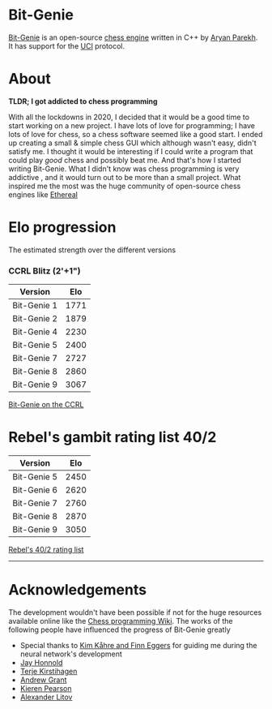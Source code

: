 # Bit-Genie 

[Bit-Genie](https://github.com/Aryan1508/Bit-Genie "Bit-Genie") is an open-source [chess engine](https://en.wikipedia.org/wiki/Chess_engine "chess engine") written in C++ by [Aryan Parekh](https://github.com/Aryan1508 "Aryan Parekh"). It has support for the [UCI](https://en.wikipedia.org/wiki/Universal_Chess_Interface) protocol.

# About
**TLDR; I got addicted to chess programming**

With  all the lockdowns in 2020, I decided that it would be a good time to start working on a new project. I have lots of love for programming; I have lots of love for chess, so a chess software seemed like a good start. I ended up creating a small & simple chess GUI which although wasn't easy, didn't satisfy me. I thought it would be interesting if I could write a program that could play *good* chess  and possibly beat me. And that's how I started writing Bit-Genie.  What I didn't know was chess programming is very addictive , and it would turn out to be more than a small project.  What inspired me the most was the huge community of open-source chess engines like [Ethereal](https://github.com/AndyGrant/Ethereal "Ethereal")

# Elo progression

The estimated strength over the different versions

### CCRL Blitz (2'+1") 

|   Version       |  Elo   |
| -------------   | ------ |
| Bit-Genie 1     |  1771  |
| Bit-Genie 2     |  1879  |
| Bit-Genie 4     |  2230  |
| Bit-Genie 5     |  2400  |
| Bit-Genie 7     |  2727  |
| Bit-Genie 8     |  2860  | 
| Bit-Genie 9     |  3067  | 


[Bit-Genie on the CCRL](https://ccrl.chessdom.com/ccrl/404/cgi/compare_engines.cgi?family=Bit-Genie&print=Rating+list&print=Results+table&print=LOS+table&print=Ponder+hit+table&print=Eval+difference+table&print=Comopp+gamenum+table&print=Overlap+table&print=Score+with+common+opponents)


# Rebel's gambit rating list 40/2

|   Version       |  Elo   |
| -------------   | ------ |
| Bit-Genie 5     |  2450  |
| Bit-Genie 6     |  2620  |
| Bit-Genie 7     |  2760  |
| Bit-Genie 8     |  2870  |
| Bit-Genie 9     |  3050  | 

[Rebel's 40/2 rating list](http://rebel13.nl/grl-best-40-2.html)


-------------

# Acknowledgements

The development wouldn't have been possible if not for the huge resources available online like the [Chess programming Wiki](https://www.chessprogramming.org/Main_Page "Chess Programming Wiki"). The works of the following people have influenced the progress of Bit-Genie greatly
 
 - Special thanks to [Kim Kåhre and Finn Eggers](https://github.com/Luecx/Koivisto) for guiding me during the neural network's development 
 - [Jay Honnold](https://github.com/jhonnold/berserk)
 - [Terje Kirstihagen](https://github.com/TerjeKir/weiss) 
 - [Andrew Grant](https://github.com/AndyGrant/Ethereal)
 - [Kieren Pearson](https://github.com/KierenP/Halogen)
 - [Alexander Litov](https://github.com/justNo4b/Drofa)

